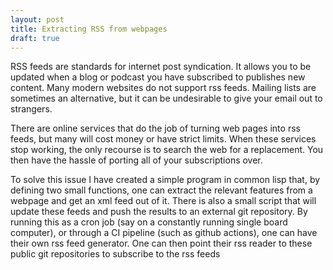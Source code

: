 ```yaml
---
layout: post
title: Extracting RSS from webpages
draft: true
---
```


RSS feeds are standards for internet post syndication. It allows you to be updated when a
blog or podcast you have subscribed to publishes new content. 
Many modern websites do not support rss feeds. 
Mailing lists are sometimes an alternative, but it can be undesirable to give your email out to strangers.

There are online services that do the job of turning web pages into rss feeds, but many will cost money or have strict limits.
When these services stop working, the only recourse is to search the web for a replacement.
You then have the hassle of porting all of your subscriptions over.

To solve this issue I have created a simple program in common lisp that, by defining two small functions, one can extract
the relevant features from a webpage and get an xml feed out of it. 
There is also a small script that will update these feeds and push the results to an external git repository.
By running this as a cron job (say on a constantly running single board computer), 
or through a CI pipeline (such as github actions), one can have their own rss feed generator. 
One can then point their rss reader to these public git repositories to subscribe to the rss feeds

<!-- more -->


